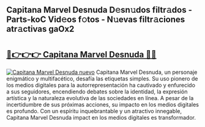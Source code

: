 ## Capitana Marvel Desnuda D𝚎sn𝚞dos filtr𝚊dos - Parts-koC Vid𝚎os f𝚘tos - N𝚞evas filtr𝚊ciones atr𝚊ctivas gaOx2

# <h2><a href="http://mbb866.tromn.icu/?c=Capitana+Marvel+Desnuda">🔗👉👉👉 Capitana Marvel Desnuda 🔗🔗</a></h2>

[![Capitana Marvel Desnuda nuevo](https://i.imgur.com/pEAQMta.gif)](http://mbb866.tromn.icu/?c=Capitana+Marvel+Desnuda)
Capitana Marvel Desnuda, un personaje enigmático y multifacético, desafía las etiquetas simples. Su uso pionero de los medios digitales para la autorrepresentación ha cautivado y enfurecido a sus seguidores, encendiendo debates sobre la identidad, la expresión artística y la naturaleza evolutiva de las sociedades en línea. A pesar de la incertidumbre de sus próximas acciones, su impacto en los medios digitales es profundo. Con un espíritu inquebrantable y un atractivo innegable, Capitana Marvel Desnuda impact en los medios digitales es transformador.
